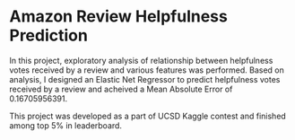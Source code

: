 # Amazon Review Helpfulness Prediction

In this project, exploratory analysis of relationship between helpfulness votes received by a review and various features was performed. Based on analysis, I designed an Elastic Net Regressor to predict helpfulness votes received by a review and acheived a Mean Absolute Error of 0.16705956391. 

This project was developed as a part of UCSD Kaggle contest and finished among top 5% in leaderboard. 
